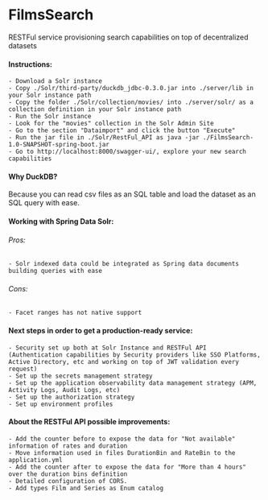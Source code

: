 # FilmsSearch
RESTFul service provisioning search capabilities on top of decentralized datasets

#### Instructions:
    - Download a Solr instance 
    - Copy ./Solr/third-party/duckdb_jdbc-0.3.0.jar into ./server/lib in your Solr instance path
    - Copy the folder ./Solr/collection/movies/ into ./server/solr/ as a collection definition in your Solr instance path
    - Run the Solr instance
    - Look for the "movies" collection in the Solr Admin Site
    - Go to the section "Dataimport" and click the button "Execute"
    - Run the jar file in ./Solr/RestFul_API as java -jar ./FilmsSearch-1.0-SNAPSHOT-spring-boot.jar
    - Go to http://localhost:8000/swagger-ui/, explore your new search capabilities

#### Why DuckDB?
Because you can read csv files as an SQL table and load the dataset as an SQL query with ease.

#### Working with Spring Data Solr:
###### Pros:
    - Solr indexed data could be integrated as Spring data documents building queries with ease
###### Cons:
    - Facet ranges has not native support

#### Next steps in order to get a production-ready service:
    - Security set up both at Solr Instance and RESTFul API (Authentication capabilities by Security providers like SSO Platforms, Active Directory, etc and working on top of JWT validation every request)
    - Set up the secrets management strategy
    - Set up the application observability data management strategy (APM, Activity Logs, Audit Logs, etc)
    - Set up the authorization strategy
    - Set up environment profiles

#### About the RESTFul API possible improvements:
    - Add the counter before to expose the data for "Not available" information of rates and duration
    - Move information used in files DurationBin and RateBin to the application.yml
    - Add the counter after to expose the data for "More than 4 hours" over the duration bins definition
    - Detailed configuration of CORS.
    - Add types Film and Series as Enum catalog  